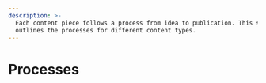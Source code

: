 ```yaml
---
description: >-
  Each content piece follows a process from idea to publication. This section
  outlines the processes for different content types.
---
```


# Processes

